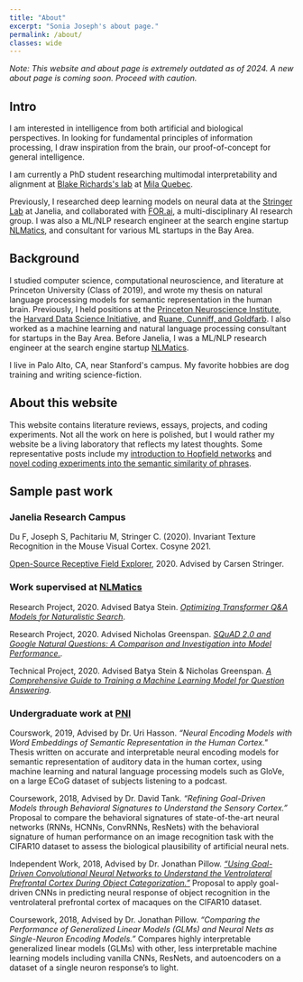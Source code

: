 ```yaml
---
title: "About"
excerpt: "Sonia Joseph's about page."
permalink: /about/
classes: wide
---
```


*Note: This website and about page is extremely outdated as of 2024. A new about page is coming soon. Proceed with caution.*

## Intro

I am interested in intelligence from both artificial and biological perspectives. In looking for fundamental principles of information processing, I draw inspiration from the brain, our proof-of-concept for general intelligence.

I am currently a PhD student researching multimodal interpretability and alignment at [Blake Richards's lab](https://www.mcgill.ca/neuro/blake-richards-phd) at [Mila Quebec](https://mila.quebec/en/).

Previously, I researched deep learning models on neural data at the [Stringer Lab](https://www.janelia.org/lab/stringer-lab) at Janelia, and collaborated with [FOR.ai](https://for.ai/), a multi-disciplinary AI research group. I was also a ML/NLP research engineer at the search engine startup [NLMatics](https://blogs.nlmatics.com/), and consultant for various ML startups in the Bay Area.

## Background 

I studied computer science, computational neuroscience, and literature at Princeton University (Class of 2019), and wrote my thesis on natural language processing models for semantic representation in the human brain. Previously, I held positions at the [Princeton Neuroscience Institute](https://pni.princeton.edu/), the [Harvard Data Science Initiative](https://datascience.harvard.edu/), and [Ruane, Cunniff, and Goldfarb](https://en.wikipedia.org/wiki/Ruane,_Cunniff_%26_Goldfarb). I also worked as a machine learning and natural language processing consultant for startups in the Bay Area. Before Janelia, I was a ML/NLP research engineer at the search engine startup [NLMatics](https://www.nlmatics.com/).

I live in Palo Alto, CA, near Stanford's campus. My favorite hobbies are dog training and writing science-fiction.


## About this website

This website contains literature reviews, essays, projects, and coding experiments. Not all the work on here is polished, but I would rather my website be a living laboratory that reflects my latest thoughts. Some representative posts include my [introduction to Hopfield networks](https://soniajoseph.github.io/computational%20neuroscience/neural-dynamics-primer/) and [novel coding experiments into the semantic similarity of phrases](https://soniajoseph.github.io/machine%20learning/semantic-similarity-search-phrases/).

## Sample past work

### Janelia Research Campus

Du F, Joseph S, Pachitariu M, Stringer C. (2020). Invariant Texture Recognition in the Mouse Visual Cortex. Cosyne 2021.

[Open-Source Receptive Field Explorer](https://mobile.twitter.com/soniajoseph_/status/1408517222893461504), 2020. Advised by Carsen Stringer.

### Work supervised at [NLMatics](https://www.nlmatics.com/) 

Research Project, 2020. Advised Batya Stein. *[Optimizing Transformer Q&A Models for Naturalistic Search](https://blogs.nlmatics.com/2020/08/25/Optimizing-Transformer-Q&A-Models-for-Naturalistic-Search.html)*.

Research Project, 2020. Advised Nicholas Greenspan. *[SQuAD 2.0 and Google Natural Questions: A Comparison and Investigation into Model Performance.](https://blogs.nlmatics.com/2020/08/06/SQUAD-2.0-and-Google-Natural-Questions-A-Comparison-and-Investigation-into-Model-Performance.html).*

Technical Project, 2020. Advised Batya Stein & Nicholas Greenspan. *[A Comprehensive Guide to Training a Machine Learning Model for Question Answering](https://blogs.nlmatics.com/2020/08/06/A-Comprehensive-Guide-to-Training-a-Machine-Learning-Model-for-Question-Answering_.html).*

### Undergraduate work at [PNI](https://pni.princeton.edu/)

Courswork, 2019, Advised by Dr. Uri Hasson. *“Neural Encoding Models with Word Embeddings of Semantic Representation in the Human Cortex."* Thesis written on accurate and interpretable neural encoding models for semantic representation of auditory data in the human cortex, using machine learning and natural language processing models such as GloVe, on a large ECoG dataset of subjects listening to a podcast.

Coursework, 2018, Advised by Dr. David Tank. *“Refining Goal-Driven Models through Behavioral Signatures to Understand the Sensory Cortex.”* Proposal to compare the behavioral signatures of state-of-the-art neural networks (RNNs, HCNNs, ConvRNNs, ResNets) with the behavioral signature of human performance on an image recognition task with the CIFAR10 dataset to assess the biological plausibility of artificial neural nets.

Independent Work, 2018, Advised by Dr. Jonathan Pillow. *[“Using Goal-Driven Convolutional Neural Networks to Understand the Ventrolateral Prefrontal Cortex During Object Categorization.”](https://soniajoseph.github.io/computational%20neuroscience/deep-learning-models-prefrontal-cortex/)* Proposal to apply goal-driven CNNs in predicting neural response of object recognition in the ventrolateral prefrontal cortex of macaques on the CIFAR10 dataset.

Coursework, 2018, Advised by Dr. Jonathan Pillow. *“Comparing the Performance of Generalized Linear Models (GLMs) and Neural Nets as Single-Neuron Encoding Models.”* Compares highly interpretable generalized linear models (GLMs) with other, less interpretable machine learning models including vanilla CNNs, ResNets, and autoencoders on a dataset of a single neuron response’s to light.


